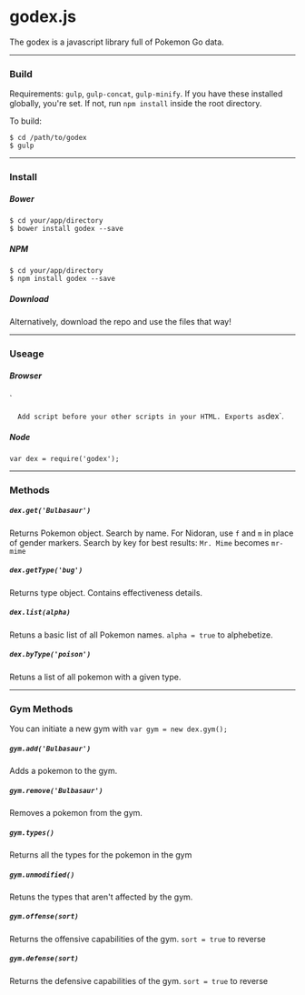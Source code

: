 # godex.js
The godex is a javascript library full of Pokemon Go data.

---

### Build

Requirements: `gulp`, `gulp-concat`, `gulp-minify`.
If you have these installed globally, you're set. If not, run `npm install` inside the root directory.

To build:
```
$ cd /path/to/godex
$ gulp
```

---

### Install
##### Bower   
```
$ cd your/app/directory
$ bower install godex --save
```
##### NPM
```
$ cd your/app/directory
$ npm install godex --save
```
##### Download
Alternatively, download the repo and use the files that way!

---

### Useage

##### Browser
`
<script src="/path/to/godex.min.js"></script>
`  
Add script before your other scripts in your HTML. Exports as `dex`.

##### Node
`var dex = require('godex');`

---

### Methods
##### `dex.get('Bulbasaur')`
Returns Pokemon object. Search by name. For Nidoran, use `f` and `m` in place of gender markers.
Search by key for best results: `Mr. Mime` becomes `mr-mime`

##### `dex.getType('bug')`
Returns type object. Contains effectiveness details.

##### `dex.list(alpha)`
Retuns a basic list of all Pokemon names. `alpha = true` to alphebetize.

##### `dex.byType('poison')`
Retuns a list of all pokemon with a given type.

---

### Gym Methods
You can initiate a new gym with `var gym = new dex.gym();`

##### `gym.add('Bulbasaur')`
Adds a pokemon to the gym.

##### `gym.remove('Bulbasaur')`
Removes a pokemon from the gym.

##### `gym.types()`
Returns all the types for the pokemon in the gym

##### `gym.unmodified()`
Retuns the types that aren't affected by the gym.

##### `gym.offense(sort)`
Returns the offensive capabilities of the gym. `sort = true` to reverse

##### `gym.defense(sort)`
Returns the defensive capabilities of the gym. `sort = true` to reverse
